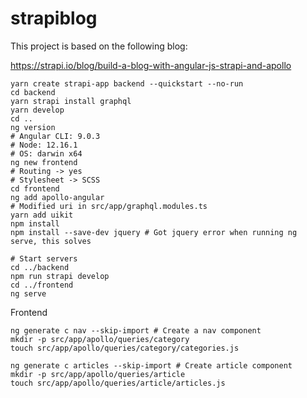 # strapiblog

This project is based on the following blog:

https://strapi.io/blog/build-a-blog-with-angular-js-strapi-and-apollo


```shell
yarn create strapi-app backend --quickstart --no-run
cd backend
yarn strapi install graphql
yarn develop
cd ..
ng version
# Angular CLI: 9.0.3
# Node: 12.16.1
# OS: darwin x64
ng new frontend
# Routing -> yes
# Stylesheet -> SCSS
cd frontend
ng add apollo-angular
# Modified uri in src/app/graphql.modules.ts
yarn add uikit
npm install
npm install --save-dev jquery # Got jquery error when running ng serve, this solves

# Start servers
cd ../backend
npm run strapi develop
cd ../frontend
ng serve
```

Frontend

```shell
ng generate c nav --skip-import # Create a nav component
mkdir -p src/app/apollo/queries/category
touch src/app/apollo/queries/category/categories.js

ng generate c articles --skip-import # Create article component
mkdir -p src/app/apollo/queries/article
touch src/app/apollo/queries/article/articles.js
```
